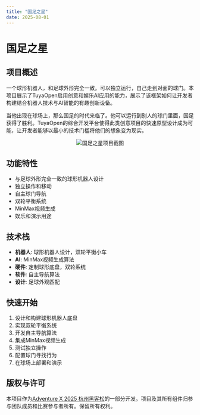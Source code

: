 ```yaml
---
title: "国足之星"
date: 2025-08-01
---
```


<BackToProjects />

# 国足之星

## 项目概述

一个球形机器人，和足球外形完全一致。可以独立运行，自己走到对面的球门。本项目展示了TuyaOpen启用创意和娱乐AI应用的能力，展示了该框架如何让开发者构建结合机器人技术与AI智能的有趣创新设备。

当他出现在球场上，那么国足的时代来临了。他可以运行到别人的球门里面，国足获得了胜利。TuyaOpen的综合开发平台使得此类创意项目的快速原型设计成为可能，让开发者能够以最小的技术门槛将他们的想象变为现实。

<p align="center">
  <img
    src="https://images.tuyacn.com/fe-static/docs/img/61811184-3563-4a14-93e1-c603dcb29395.jpg"
    alt="国足之星项目截图"
    style={{
      width: "80%",
      borderRadius: "12px",
      boxShadow: "0 2px 16px rgba(0,0,0,0.08)"
    }}
  />
</p>

## 功能特性

- 与足球外形完全一致的球形机器人设计
- 独立操作和移动
- 自主球门导航
- 双轮平衡系统
- MinMax视频生成
- 娱乐和演示用途

## 技术栈

- **机器人**: 球形机器人设计，双轮平衡小车
- **AI**: MinMax视频生成算法
- **硬件**: 定制球形底盘，双轮系统
- **软件**: 自主导航算法
- **设计**: 足球外观匹配

## 快速开始

1. 设计和构建球形机器人底盘
2. 实现双轮平衡系统
3. 开发自主导航算法
4. 集成MinMax视频生成
5. 测试独立操作
6. 配置球门寻找行为
7. 在球场上部署和演示

## 版权与许可

本项目作为[Adventure X 2025 杭州黑客松](https://adventure-x.org/zh)的一部分开发。项目及其所有组件归参与团队成员和比赛参与者所有。保留所有权利。
